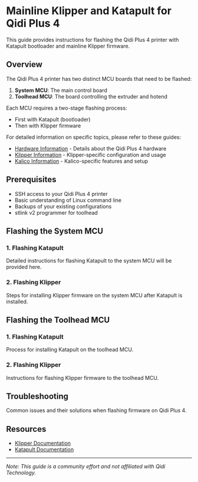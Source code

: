 # Mainline Klipper and Katapult for Qidi Plus 4

This guide provides instructions for flashing the Qidi Plus 4 printer with Katapult bootloader and mainline Klipper firmware.

## Overview

The Qidi Plus 4 printer has two distinct MCU boards that need to be flashed:

1. **System MCU**: The main control board
2. **Toolhead MCU**: The board controlling the extruder and hotend

Each MCU requires a two-stage flashing process:
- First with Katapult (bootloader)
- Then with Klipper firmware

For detailed information on specific topics, please refer to these guides:
- [Hardware Information](hardware.md) - Details about the Qidi Plus 4 hardware
- [Klipper Information](klipper.md) - Klipper-specific configuration and usage
- [Kalico Information](kalico.md) - Kalico-specific features and setup

## Prerequisites

- SSH access to your Qidi Plus 4 printer
- Basic understanding of Linux command line
- Backups of your existing configurations
- stlink v2 programmer for toolhead

## Flashing the System MCU

### 1. Flashing Katapult
Detailed instructions for flashing Katapult to the system MCU will be provided here.

### 2. Flashing Klipper
Steps for installing Klipper firmware on the system MCU after Katapult is installed.

## Flashing the Toolhead MCU

### 1. Flashing Katapult
Process for installing Katapult on the toolhead MCU.

### 2. Flashing Klipper
Instructions for flashing Klipper firmware to the toolhead MCU.

## Troubleshooting

Common issues and their solutions when flashing firmware on Qidi Plus 4.

## Resources

- [Klipper Documentation](https://www.klipper3d.org/Overview.html)
- [Katapult Documentation](https://github.com/klipper-framework/katapult)

---

*Note: This guide is a community effort and not affiliated with Qidi Technology.*
